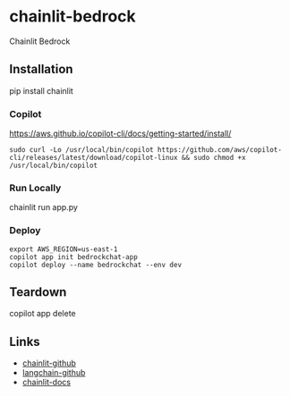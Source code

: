 # chainlit-bedrock
Chainlit Bedrock


## Installation
pip install chainlit

### Copilot

https://aws.github.io/copilot-cli/docs/getting-started/install/

```
sudo curl -Lo /usr/local/bin/copilot https://github.com/aws/copilot-cli/releases/latest/download/copilot-linux && sudo chmod +x /usr/local/bin/copilot
```

### Run Locally

chainlit run app.py

### Deploy

```
export AWS_REGION=us-east-1
copilot app init bedrockchat-app
copilot deploy --name bedrockchat --env dev
```

## Teardown

copilot app delete


## Links

- [chainlit-github](https://github.com/Chainlit/chainlit)
- [langchain-github](https://github.com/langchain-ai/langchain)
- [chainlit-docs](https://docs.chainlit.io/get-started/overview)